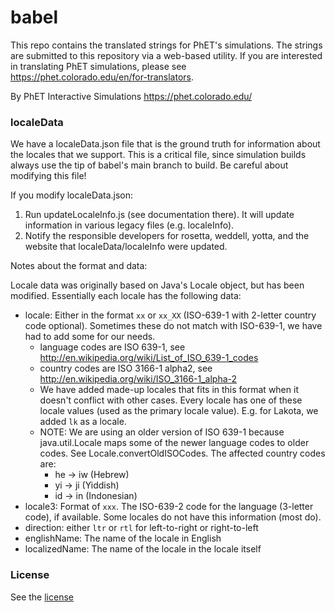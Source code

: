 babel
=====

This repo contains the translated strings for PhET's simulations. The strings are submitted to this repository via a
web-based utility. If you are interested in translating PhET simulations, please see
https://phet.colorado.edu/en/for-translators.

By PhET Interactive Simulations
https://phet.colorado.edu/

### localeData

We have a localeData.json file that is the ground truth for information about the locales that we support.
This is a critical file, since simulation builds always use the tip of babel's main branch to build. Be careful
about modifying this file!

If you modify localeData.json:

1. Run updateLocaleInfo.js (see documentation there). It will update information in various legacy files (e.g.
   localeInfo).
2. Notify the responsible developers for rosetta, weddell, yotta, and the website that localeData/localeInfo were
   updated.

Notes about the format and data:

Locale data was originally based on Java's Locale object, but has been modified. Essentially each locale has the
following data:

- locale: Either in the format `xx` or `xx_XX` (ISO-639-1 with 2-letter country code optional). Sometimes these do not
  match with ISO-639-1, we have had to add some for our needs.
    - language codes are ISO 639-1, see http://en.wikipedia.org/wiki/List_of_ISO_639-1_codes
    - country codes are ISO 3166-1 alpha2, see http://en.wikipedia.org/wiki/ISO_3166-1_alpha-2
    - We have added made-up locales that fits in this format when it doesn't conflict with other cases. Every locale has
      one of these locale values (used as the primary locale value). E.g. for Lakota, we added `lk` as a locale.
    - NOTE: We are using an older version of ISO 639-1 because java.util.Locale maps some of the newer language codes to
      older codes. See Locale.convertOldISOCodes. The affected country codes are:
        - he -> iw (Hebrew)
        - yi -> ji (Yiddish)
        - id -> in (Indonesian)
- locale3: Format of `xxx`. The ISO-639-2 code for the language (3-letter code), if available. Some locales do not
  have this information (most do).
- direction: either `ltr` or `rtl` for left-to-right or right-to-left
- englishName: The name of the locale in English
- localizedName: The name of the locale in the locale itself

### License

See the [license](LICENSE)
